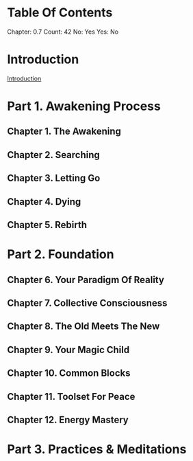 # Table Of Contents

Chapter: 0.7
Count: 42
No: Yes
Yes: No

# Introduction

[Introduction](Introduction%20485482a0b7dd403a9ac726bbb352f112.md) 

# Part 1. Awakening Process

## Chapter 1. The Awakening

## Chapter 2. Searching

## Chapter 3. Letting Go

## Chapter 4. Dying

## Chapter 5. Rebirth

# Part 2. Foundation

## Chapter 6. Your Paradigm Of Reality

## Chapter 7. Collective Consciousness

## Chapter 8. The Old Meets The New

## Chapter 9. Your Magic Child

## Chapter 10. Common Blocks

## Chapter 11. Toolset For Peace

## Chapter 12. Energy Mastery

# Part 3. Practices & Meditations